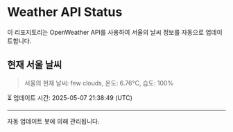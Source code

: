 
# Weather API Status

이 리포지토리는 OpenWeather API를 사용하여 서울의 날씨 정보를 자동으로 업데이트합니다.

## 현재 서울 날씨
> 서울의 현재 날씨: few clouds, 온도: 6.76°C, 습도: 100%

⏳ 업데이트 시간: 2025-05-07 21:38:49 (UTC)

---
자동 업데이트 봇에 의해 관리됩니다.
